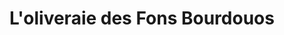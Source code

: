 ---
title: "L'oliveraie des Fons Bourdouos"
url: /saint-cezaire-sur-siagne/loliveraie-des-fons-bourdouos/
shop: ferme
---